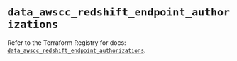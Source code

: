 # `data_awscc_redshift_endpoint_authorizations`

Refer to the Terraform Registry for docs: [`data_awscc_redshift_endpoint_authorizations`](https://registry.terraform.io/providers/hashicorp/awscc/0.70.0/docs/data-sources/redshift_endpoint_authorizations).
